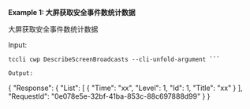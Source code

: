 **Example 1: 大屏获取安全事件数统计数据**

大屏获取安全事件数统计数据

Input: 

```
tccli cwp DescribeScreenBroadcasts --cli-unfold-argument ```

Output: 
```
{
    "Response": {
        "List": [
            {
                "Time": "xx",
                "Level": 1,
                "Id": 1,
                "Title": "xx"
            }
        ],
        "RequestId": "0e078e5e-32bf-41ba-853c-88c697888d99"
    }
}
```

